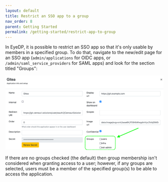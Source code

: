 ```yaml
---
layout: default
title: Restrict an SSO app to a group
nav_order: 8
parent: Getting Started
permalink: /getting-started/restrict-app-to-group
---
```


In EyeDP, it is possible to restrict an SSO app so that it's only usable by members in a specified group. To do that, navigate to the new/edit page for an SSO app (`admin/applications` for OIDC apps, or `/admin/saml_service_providers` for SAML apps) and look for the section titled "Groups":

![Edit app with groups highlighted](/images/edit_app_group.png)

If there are no groups checked (the default) then group membership isn't considered when granting access to a user; however, if any groups are selected, users must be a member of the specified group(s) to be able to access the application.